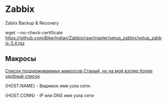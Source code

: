 # Zabbix
Zabiix Backup &amp; Recovery

wget --no-check-certificate https://github.com/BikerIndian/Zabbix/raw/master/setup_zabbix/setup_zabbix-3.4.tgz

## Макросы 
[Cписок поддерживаемых макросов ](https://www.zabbix.com/documentation/3.4/ru/manual/appendix/macros/supported_by_location)
[Старый, но на мой взгляд более удобный список](https://www.zabbix.com/documentation/2.4/ru/manual/appendix/macros/supported_by_location)

{HOST.NAME} - Видимое имя узла сети.

{HOST.CONN} - IP или DNS имя узла сети
